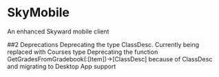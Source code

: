 # SkyMobile
An enhanced Skyward mobile client

##2 Deprecations
Deprecating the type ClassDesc. Currently being replaced with Courses type
Deprecating the function GetGradesFromGradebook(:[Item])->[ClassDesc] because of ClassDesc and migrating to Desktop App support
